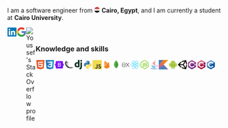 <p>
    <br/>
    I am a software engineer from
        <img alt="Egypt" width="13px" 
        src="https://github.com/youssef-attai/youssef-attai/blob/main/imgs/egypt-logo.png"/>
    <b>Cairo, Egypt</b>, and I am currently a student at <b>Cairo University</b>.
</p>

<a href="https://www.linkedin.com/in/youssef-attai/">
    <img align="left" alt="Youssef's LinkedIn profile" width="22px" 
    src="https://github.com/youssef-attai/youssef-attai/blob/main/imgs/linkedin-logo.svg"/>
</a>

<a href="https://g.dev/youssef-attai/">
    <img align="left" alt="Youssef's Google Developer profile" width="22px" 
    src="https://github.com/youssef-attai/youssef-attai/blob/main/imgs/google-logo.svg"/>
</a>

<a href="https://stackoverflow.com/u/14174934/">
    <img align="left" alt="Youssef's StackOverflow profile" width="22px"
     src="https://github.com/youssef-attai/youssef-attai/blob/main/imgs/stackoverflow-logo.svg"/>
</a>

<br/>

### Knowledge and skills

<p>
    <img align="left" width="22px" 
    src="https://github.com/youssef-attai/youssef-attai/blob/main/imgs/html5-original.svg"/>
    <img align="left" width="22px" 
    src="https://github.com/youssef-attai/youssef-attai/blob/main/imgs/css3-original.svg"/>
    <img align="left" width="22px" 
    src="https://github.com/youssef-attai/youssef-attai/blob/main/imgs/bootstrap-original.svg"/>
    <img align="left" width="22px" 
    src="https://github.com/youssef-attai/youssef-attai/blob/main/imgs/flask-original.svg"/>
    <img align="left" width="22px" 
    src="https://github.com/youssef-attai/youssef-attai/blob/main/imgs/django-plain.svg"/>
    <img align="left" width="22px" 
    src="https://github.com/youssef-attai/youssef-attai/blob/main/imgs/python-original.svg"/>
    <img align="left" width="22px" 
    src="https://github.com/youssef-attai/youssef-attai/blob/main/imgs/javascript-original.svg"/>
    <img align="left" width="22px" 
    src="https://github.com/youssef-attai/youssef-attai/blob/main/imgs/firebase-plain.svg"/>
    <img align="left" width="22px" 
    src="https://github.com/youssef-attai/youssef-attai/blob/main/imgs/mongodb-original.svg"/>
    <img align="left" width="22px" 
    src="https://github.com/youssef-attai/youssef-attai/blob/main/imgs/express-original.png"/>
    <img align="left" width="22px" 
    src="https://github.com/youssef-attai/youssef-attai/blob/main/imgs/react-original.svg"/>
    <img align="left" width="22px" 
    src="https://github.com/youssef-attai/youssef-attai/blob/main/imgs/nodejs-original.svg"/>
    <img align="left" width="22px" 
    src="https://github.com/youssef-attai/youssef-attai/blob/main/imgs/java-original.svg"/>
    <img align="left" width="22px" 
    src="https://github.com/youssef-attai/youssef-attai/blob/main/imgs/kotlin-original.svg"/>
    <img align="left" width="22px" 
    src="https://github.com/youssef-attai/youssef-attai/blob/main/imgs/android-plain.svg"/>
    <img align="left" width="22px" 
    src="https://github.com/youssef-attai/youssef-attai/blob/main/imgs/unity-original.svg"/>
    <img align="left" width="22px" 
    src="https://github.com/youssef-attai/youssef-attai/blob/main/imgs/csharp-original.svg"/>
    <img align="left" width="22px" 
    src="https://github.com/youssef-attai/youssef-attai/blob/main/imgs/cplusplus-original.svg"/>
    <img align="left" width="22px" 
    src="https://github.com/youssef-attai/youssef-attai/blob/main/imgs/c-original.svg"/>

</p>